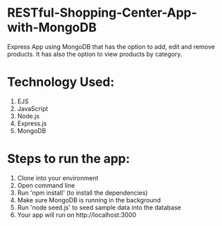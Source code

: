 # RESTful-Shopping-Center-App-with-MongoDB
Express App using MongoDB that has the option to add, edit and remove products. It has also the option to view products by category.

Technology Used:
===============
1. EJS
2. JavaScript
3. Node.js
4. Express.js
5. MongoDB

Steps to run the app: 
======================
1. Clone into your environment
2. Open command line 
3. Run 'npm install' (to install the dependencies)
4. Make sure MongoDB is running in the background
5. Run 'node seed.js' to seed sample data into the database
6. Your app will run on http://localhost:3000
